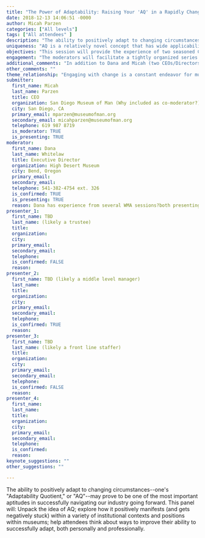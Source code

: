 ```yaml
---
title: "The Power of Adaptability: Raising Your 'AQ' in a Rapidly Changing Industry"
date: 2018-12-13 14:06:51 -0000
author: Micah Parzen
categories: ["All levels"]
tags: ["All attendees" ]
description: "The ability to positively adapt to changing circumstances--one's 'Adaptability Quotient.' or 'AQ'--may prove to be one of the most important aptitudes in successfully navigating our industry going forward. This panel will: Unpack the idea of AQ; explore how it positively manifests (and gets negatively stuck) within a variety of institutional contexts and positions within museums; help attendees think about ways to improve their ability to successfully adapt, both personally and professionally. "
uniqueness: "AQ is a relatively novel concept that has wide applicability to our rapidly changing industry."
objectives: "This session will provide the experience of two seasoned CEOs as moderators to facilitate a discussion of AQ from a variety of perspectives. Panel participants will include individuals playing a variety of roles at a variety of organizations, who will discuss strategies, opportunities and challenges in attaining a higher AQ. Attendees will: 1. Understand the idea of AQ and why it is critical to their work within our sector; 2. Obtain concrete examples of how AQ gets positively manifest (and negatively stuck) within a variety of institutional contexts and positions within museums; and 3. Leave equipped with new ways to improve their ability to adapt, both personally and professionally. "
engagement: "The moderators will facilitate a tightly organized series of brief presentations from the panel to highlight several approaches to, and perspectives about, AQ. Dana and Micah will create a take-aways handout with resources for attendees. Additionally, with 5-10-minute presentations from the panel, attendees will have the opportunity to meet in small groups to respond to prompts, strategies and conversation with each panelist by self-selecting to groups led by each panel participant."
additional_comments: "In addition to Dana and Micah (two CEOs/Directors) framing the concept of AQ and sharing some of their experiences, the panel will include three TBD presenters at different types of institutions (e.g. art, history, and science museums) and different roles (trustee, middle level, front line) in their institutions. Potential panelists include staff members from Oakland Museum of California, The Burke, and the Anchorage Museum. We will be thinking about who would be best, but could also use some help identifying the right presenters! "
other_comments: ""
theme_relationship: "Engaging with change is a constant endeavor for museum professionals. While keeping up with change?in our communities, staffing, programs, relevancy?is a constant, the ability to cope with change and uncertainty is challenging while simultaneously becoming an essential component of what it means to successfully engage in one's work and one's institution. Museum professionals must embrace adaptability at all levels of the organization if they are to navigate the complex world ahead of them.  "
submitter:
  first_name: Micah
  last_name: Parzen
  title: CEO
  organization: San Diego Museum of Man (Why included as co-moderator?) Micah has led SDMoM through a massive institutional change over the past several years)
  city: San Diego, CA
  primary_email: mparzen@museumofman.org
  secondary_email: micahparzen@museumofman.org
  telephone: 619 987 8719
  is_moderator: TRUE
  is_presenting: TRUE
moderator:
  first_name: Dana
  last_name: Whitelaw
  title: Executive Director
  organization: High Desert Museum
  city: Bend, Oregon
  primary_email:
  secondary_email:
  telephone: 541-382-4754 ext. 326
  is_confirmed: TRUE
  is_presenting: TRUE
  reason: Dana has experience from several WMA sessions?both presenting and moderating?that will help make this session successful. Also, the High Desert Museum is working on a new strategic plan to help guide the organization to implement AQ at the Board, staff and volunteer level. Dana will share the strategies developed in this process in the presentation for attendees to have firm take-aways from the session.
presenter_1:
  first_name: TBD
  last_name: (likely a trustee)
  title:
  organization:
  city:
  primary_email:
  secondary_email:
  telephone:
  is_confirmed: FALSE
  reason:
presenter_2:
  first_name: TBD (likely a middle level manager)
  last_name:
  title:
  organization:
  city:
  primary_email:
  secondary_email:
  telephone:
  is_confirmed: TRUE
  reason:
presenter_3:
  first_name: TBD
  last_name: (likely a front line staffer)
  title:
  organization:
  city:
  primary_email:
  secondary_email:
  telephone:
  is_confirmed: FALSE
  reason:
presenter_4:
  first_name:
  last_name:
  title:
  organization:
  city:
  primary_email:
  secondary_email:
  telephone:
  is_confirmed:
  reason:
keynote_suggestions: ""
other_suggestions: ""

---
```

The ability to positively adapt to changing circumstances--one's "Adaptability Quotient," or "AQ"--may prove to be one of the most important aptitudes in successfully navigating our industry going forward. This panel will: Unpack the idea of AQ; explore how it positively manifests (and gets negatively stuck) within a variety of institutional contexts and positions within museums; help attendees think about ways to improve their ability to successfully adapt, both personally and professionally.
